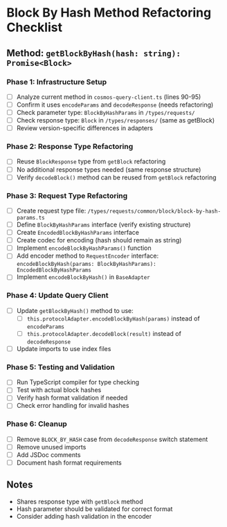 # Block By Hash Method Refactoring Checklist

## Method: `getBlockByHash(hash: string): Promise<Block>`

### Phase 1: Infrastructure Setup
- [ ] Analyze current method in `cosmos-query-client.ts` (lines 90-95)
- [ ] Confirm it uses `encodeParams` and `decodeResponse` (needs refactoring)
- [ ] Check parameter type: `BlockByHashParams` in `/types/requests/`
- [ ] Check response type: `Block` in `/types/responses/` (same as getBlock)
- [ ] Review version-specific differences in adapters

### Phase 2: Response Type Refactoring
- [ ] Reuse `BlockResponse` type from `getBlock` refactoring
- [ ] No additional response types needed (same response structure)
- [ ] Verify `decodeBlock()` method can be reused from `getBlock` refactoring

### Phase 3: Request Type Refactoring
- [ ] Create request type file: `/types/requests/common/block/block-by-hash-params.ts`
- [ ] Define `BlockByHashParams` interface (verify existing structure)
- [ ] Create `EncodedBlockByHashParams` interface
- [ ] Create codec for encoding (hash should remain as string)
- [ ] Implement `encodeBlockByHashParams()` function
- [ ] Add encoder method to `RequestEncoder` interface: `encodeBlockByHash(params: BlockByHashParams): EncodedBlockByHashParams`
- [ ] Implement `encodeBlockByHash()` in `BaseAdapter`

### Phase 4: Update Query Client
- [ ] Update `getBlockByHash()` method to use:
  - [ ] `this.protocolAdapter.encodeBlockByHash(params)` instead of `encodeParams`
  - [ ] `this.protocolAdapter.decodeBlock(result)` instead of `decodeResponse`
- [ ] Update imports to use index files

### Phase 5: Testing and Validation
- [ ] Run TypeScript compiler for type checking
- [ ] Test with actual block hashes
- [ ] Verify hash format validation if needed
- [ ] Check error handling for invalid hashes

### Phase 6: Cleanup
- [ ] Remove `BLOCK_BY_HASH` case from `decodeResponse` switch statement
- [ ] Remove unused imports
- [ ] Add JSDoc comments
- [ ] Document hash format requirements

## Notes
- Shares response type with `getBlock` method
- Hash parameter should be validated for correct format
- Consider adding hash validation in the encoder